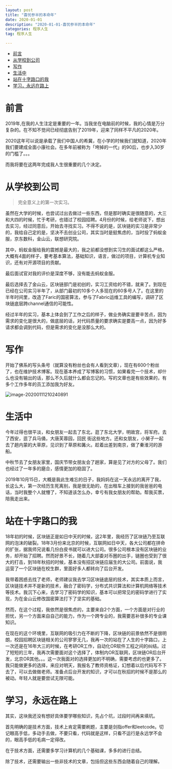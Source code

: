 ```yaml
---
layout: post
title: "喜忧参半的本命年"
date: 2020-01-01
description: "2020-01-01-喜忧参半的本命年"
categories: 程序人生
tag: 程序人生

---
```


<!--ts-->
   * [前言](#前言)
   * [从学校到公司](#从学校到公司)
   * [写作](#写作)
   * [生活中](#生活中)
   * [站在十字路口的我](#站在十字路口的我)
   * [学习，永远在路上](#学习永远在路上)

<!-- Added by: anapodoton, at: Sun Jan 12 01:05:39 CST 2020 -->

<!--te-->

# 前言 

2019年,在我的人生注定是重要的一年。当我坐在电脑前的时候，我的心情是万分复杂的。在不知不觉间已经彻底告别了2019年，迎来了同样不平凡的2020年。

2020这年可以说是承载了我们中国人的希冀，在小学的时候我们就知道，2020年我们要建成全面小康社会。在多年前被称为「垮掉的一代」的90后，也步入30岁的门槛了。。。

而我将要在这两年完成我人生很重要的几个决定。

# 从学校到公司 

> 完全意义上的第一次实习。

虽然在大学的时候，也尝试过出去做过一些东西，但是那时确实是很随意的，大三和大四的时候，忙于考研，也错过了校园招聘。4月份的时候，给老师说下，想出去实习，经过同意后，开始去寻找实习。不得不说的是，区块链的实习是非常少的，我给自己定的是，坚决不去创业公司，其实当时是挺焦虑的，当时投了蚂蚁金服，京东数科，金山云，联想研究院。

其中，蚂蚁金服给我的震撼是最大的，我之前都没想到实习生的面试都这么严格，大概有4面的样子，要考基本算法，基础知识，语言，做过的项目，计算机专业知识，还有对开源项目的贡献。

最后面试官对我的评价是深度不够，没有能去蚂蚁金服。

最后选择去了金山云，区块链部门是初创的，实习工资给的不错，就来了。到现在已经在公司实习半年了，从部门最初的10多个人多现在的60多号人了。在这里的半年时间里，改造了Faric的国密算法，参与了Fabric运维工具的编写，调研了区块链底层跨channel通信的可能性。

经过半年的实习，基本上体会到了工作之后的样子，做业务确实是要辛苦点，因为需求的变化是很大的，做底层的话，对代码质量的要求确实是要高一点，因为好多请求都会调到代码，但是需求的变化是没那么大的。

# 写作

开始了佛系的写头条号（就算没有粉丝也会有人看到文章），现在有600个粉丝了，也在维护技术博客。现在基本养成了写博客的习惯，如果看完一个技术，却什么也没有输出的话，那么不久后就什么都会忘记的。写的文章也是有些效果的，有多个工作多年的员工添加我为好友。

![image-20200111210240891](https://tva1.sinaimg.cn/large/006tNbRwgy1gasx9oadbzj314q0gcjt1.jpg)

# 生活中

今年过得也很平淡，和女朋友一起去了东北，逛了东北大学，明故宫，将军府。去了西安，逛了兵马俑，大唐芙蓉园，回民 街这些地方。还和女朋友，小舅子一起去了趟内蒙的大草原，见识到了草原和篝火。趁着出差到南京，做了秦淮河的游船。

中秋节去了女朋友家里，国庆节带女朋友会了趟家，算是见了对方的父母了。我们也经过了一年多的磨合，感情更加的稳固了。

2019年10月15日，大概是我此生难忘的日子，我妈妈在这一天永远的离开了我，长这么大，第一次经历生死离别，我是很无助的，在出租车上接到的我爸爸的电话，当时我整个人就懵了，不知道该怎么办，幸亏有我女朋友的帮助。帮我买票，陪我走出来。

# 站在十字路口的我

18年初的时候，区块链正是如日中天的时候，这2年里，我经历了区块链乃至互联网的泡沫的破裂。18年3月份来北京的时候，互联网如日中天，各大公司都在拼命的扩张，据我师兄说看几份白皮书就可以进大公司。很多公司根本没有区块链的业务，却开始了招聘。然而好景不长，随着几大部委对币圈的出手，链圈也受到了很大的打击，到18年秋招的时候，基本没有招区块链应届生的大公司。前面说，我运营了一个区块链在校生群，里面好多人都转向了后台开发。

我带着困惑去找了老师，老师建议我去学习区块链底层的技术，其实本质上而言，区块链技术并不是新的技术，融合了密码学，分布式共识算法和计算机网络等技术等技术。我沉下心来，去学习了密码学的知识，基本可以把常见的密码学进行了实现，为在金山云修改国密算法打下了坚实的基础。

然而，在这个过程，我依然是很焦虑的，主要来自2个方面，一个方面是对行业的担忧，另一个方面来自自己的能力，作为一个跨专业的，我需要恶补很多的专业课知识。

在现在的这个环境里，互联网的吸引力在不断的下降，区块链的前景依然不是很明朗，校园招聘区块链相关的公司寥寥无几，我再一次的站在了人生的十字路口，上一次还是在16年大三的时候，在考研OR工作，自动化OR软件工程之间的纠结。过了短短的三年，我再次需要面对这个选择了，体制内OR互联网，区块链OR后台开发，北京OR其他。。。这一次我面对的选择更加的不明确，需要考虑的也更多了。我只能做更多的选择，来应对明天，我报名了教师资格证，幻想着以后代码写不下去了，可以去做做老师。准备点后台开发的知识，才可以在秋招的时候不是那么的被动。年轻人就是要尝试无限可能。

# 学习，永远在路上

其实，这块我还没有想好具体要学哪些知识，先占个坑，过段时间再来填坑。

首先明确的是技术方面，技术上肯定需要刷题，主要是剑指offer和leetcode。切记眼高手低，多动手去做，不要只看，代码就是这样，只看不运行是永远学不会的，眼高手低的毛病一定得改。

在于技术方面，还需要多学习计算机的几个基础课，多多的进行总结。

除了技术，还需要输出一些非技术的文章，包括但这些东西会随着自己的理解。
